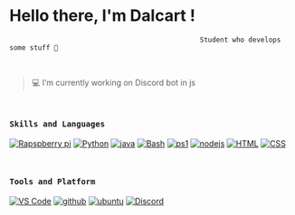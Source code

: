 # Hello there, I'm Dalcart !
                                                   Student who develops some stuff 🤚
 

<br/>

 > 💻 I’m currently working on Discord bot in js
 
<br/>
<h4><b><samp>Skills and Languages</samp></b></h4>

[![Rapspberry pi](https://img.shields.io/badge/-Rapspberry_PI-a39693?style=flat-square&logo=Raspberry%20Pi&logoColor=white)](https://github.com/badges/shields)
[![Python](https://img.shields.io/badge/-Python-a39693?style=flat-square&logo=python&logoColor=white)](https://github.com/badges/shields)
[![java](https://img.shields.io/badge/-Java-a39693?style=flat-square&logo=java&logoColor=white)](https://github.com/badges/shields)
[![Bash](https://img.shields.io/badge/-Bash-a39693?style=flat-square&logo=GNU%20Bash&logoColor=white)](https://github.com/badges/shields)
[![ps1](https://img.shields.io/badge/-Powershell-a39693?style=flat-square&logo=powershell&logoColor=white)](https://github.com/badges/shields)
[![nodejs](https://img.shields.io/badge/-NodeJS-a39693?style=flat-square&logo=node.js&logoColor=white)](https://github.com/badges/shields)
[![HTML](https://img.shields.io/badge/-HTML-a39693?style=flat-square&logo=html5&logoColor=white)](https://github.com/badges/shields)
[![CSS](https://img.shields.io/badge/-CSS-a39693?style=flat-square&logo=css3&logoColor=white)](https://github.com/badges/shields)

<br/>
<h4><b><samp>Tools and Platform</samp></b></h4>

[![VS Code](https://img.shields.io/badge/-VS_code-a39693?style=flat-square&logo=Visual%20Studio%20Code&logoColor=white)](https://github.com/badges/shields)
[![github](https://img.shields.io/badge/-Github-a39693?style=flat-square&logo=github&logoColor=white)](https://github.com/badges/shields)
[![ubuntu](https://img.shields.io/badge/-Ubuntu-a39693?style=flat-square&logo=ubuntu&logoColor=white)](https://github.com/badges/shields)
[![Discord](https://img.shields.io/badge/-Discord-a39693?style=flat-square&logo=Discord&logoColor=white)](https://github.com/badges/shields)


